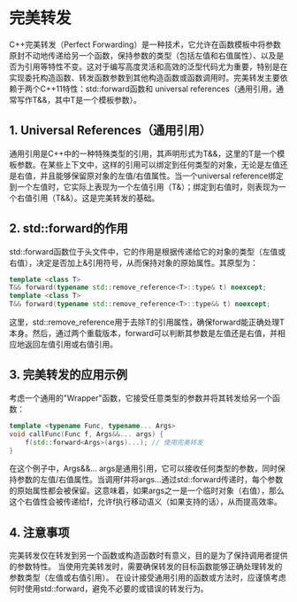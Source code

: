 # 完美转发
C++完美转发（Perfect Forwarding）是一种技术，它允许在函数模板中将参数原封不动地传递给另一个函数，保持参数的类型（包括左值和右值属性）、以及是否为引用等特性不变。这对于编写高度灵活和高效的泛型代码尤为重要，特别是在实现委托构造函数、转发函数参数到其他构造函数或函数调用时。完美转发主要依赖于两个C++11特性：std::forward函数和 universal references（通用引用，通常写作T&&，其中T是一个模板参数）。

## 1. Universal References（通用引用）
通用引用是C++中的一种特殊类型的引用，其声明形式为T&&，这里的T是一个模板参数。在某些上下文中，这样的引用可以绑定到任何类型的对象，无论是左值还是右值，并且能够保留原对象的左值/右值属性。当一个universal reference绑定到一个左值时，它实际上表现为一个左值引用（T&）；绑定到右值时，则表现为一个右值引用（T&&）。这是完美转发的基础。

## 2. std::forward的作用
std::forward函数位于<utility>头文件中，它的作用是根据传递给它的对象的类型（左值或右值），决定是否加上&引用符号，从而保持对象的原始属性。其原型为：
```cpp
template <class T>
T&& forward(typename std::remove_reference<T>::type& t) noexcept;
template <class T>
T&& forward(typename std::remove_reference<T>::type&& t) noexcept;
```
这里，std::remove_reference用于去除T的引用属性，确保forward能正确处理T本身。然后，通过两个重载版本，forward可以判断其参数是左值还是右值，并相应地返回左值引用或右值引用。

## 3. 完美转发的应用示例
考虑一个通用的"Wrapper"函数，它接受任意类型的参数并将其转发给另一个函数：
```cpp
template <typename Func, typename... Args>
void callFunc(Func f, Args&&... args) {
    f(std::forward<Args>(args)...); // 使用完美转发
}
```
在这个例子中，Args&&... args是通用引用，它可以接收任何类型的参数，同时保持参数的左值/右值属性。当调用f并将args...通过std::forward传递时，每个参数的原始属性都会被保留。这意味着，如果args之一是一个临时对象（右值），那么这个右值性会被传递给f，允许f执行移动语义（如果支持的话），从而提高效率。

## 4. 注意事项
完美转发仅在转发到另一个函数或构造函数时有意义，目的是为了保持调用者提供的参数特性。
当使用完美转发时，需要确保转发的目标函数能够正确处理转发的参数类型（左值或右值引用）。
在设计接受通用引用的函数或方法时，应谨慎考虑何时使用std::forward，避免不必要的或错误的转发行为。


